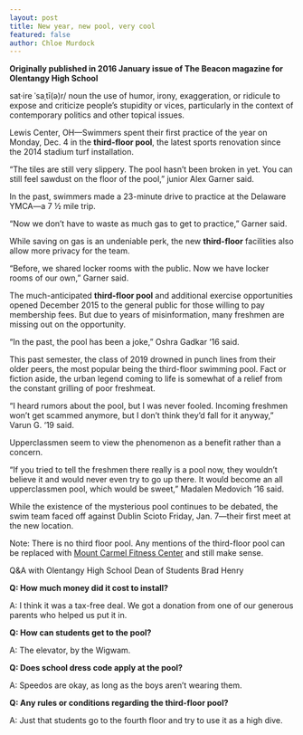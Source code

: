 ```yaml
---
layout: post
title: New year, new pool, very cool
featured: false
author: Chloe Murdock
---
```


**Originally published in 2016 January issue of The Beacon magazine for Olentangy High School**

sat·ire     ˈsaˌtī(ə)r/     noun
the use of humor, irony, exaggeration, or ridicule to expose and criticize people’s stupidity or vices, particularly in the context of contemporary politics and other topical issues.

Lewis Center, OH—Swimmers spent their first practice of the year on Monday, Dec. 4 in the **third-floor pool**, the latest sports renovation since the 2014 stadium turf installation.

“The tiles are still very slippery. The pool hasn’t been broken in yet. You can still feel sawdust on the floor of the pool,” junior Alex Garner said.

In the past, swimmers made a 23-minute drive to practice at the Delaware YMCA—a 7 ½ mile trip.

“Now we don’t have to waste as much gas to get to practice,” Garner said.

While saving on gas is an undeniable perk, the new **third-floor** facilities also allow more privacy for the team.

“Before, we shared locker rooms with the public. Now we have locker rooms of our own,” Garner said.

The much-anticipated **third-floor pool** and additional exercise opportunities opened December 2015 to the general public for those willing to pay membership fees. But due to years of misinformation, many freshmen are missing out on the opportunity.

“In the past, the pool has been a joke,” Oshra Gadkar ‘16 said.

This past semester, the class of 2019 drowned in punch lines from their older peers, the most popular being the third-floor swimming pool. Fact or fiction aside, the urban legend coming to life is somewhat of a relief from the constant grilling of poor freshmeat.

“I heard rumors about the pool, but I was never fooled. Incoming freshmen won’t get scammed anymore, but I don’t think they’d fall for it anyway,” Varun G. ‘19 said.

Upperclassmen seem to view the phenomenon as a benefit rather than a concern.

“If you tried to tell the freshmen there really is a pool now, they wouldn’t believe it and would never even try to go up there. It would become an all upperclassmen pool, which would be sweet,” Madalen Medovich ‘16 said.

While the existence of the mysterious pool continues to be debated, the swim team faced off against Dublin Scioto Friday, Jan. 7—their first meet at the new location.

Note: There is no third floor pool. Any mentions of the third-floor pool can be replaced with [Mount Carmel Fitness Center](http://www.mountcarmelhealth.com/) and still make sense.



Q&A with Olentangy High School Dean of Students Brad Henry

**Q: How much money did it cost to install?**

A: I think it was a tax-free deal. We got a donation from one of our generous parents who helped us put it in.

**Q: How can students get to the pool?**

A: The elevator, by the Wigwam.

**Q: Does school dress code apply at the pool?**

A: Speedos are okay, as long as the boys aren’t wearing them.

**Q: Any rules or conditions regarding the third-floor pool?**

A: Just that students go to the fourth floor and try to use it as a high dive.
